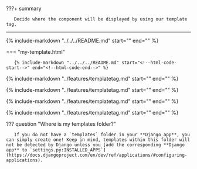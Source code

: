 ???+ summary

       Decide where the component will be displayed by using our template tag.

---

{% include-markdown "../../../README.md" start="<!--html-header-start-->" end="<!--html-header-end-->" %}

=== "my-template.html"

       {% include-markdown "../../../README.md" start="<!--html-code-start-->" end="<!--html-code-end-->" %}

{% include-markdown "../features/templatetag.md" start="<!--context-start-->" end="<!--context-end-->" %}

{% include-markdown "../features/templatetag.md" start="<!--kwarg-start-->" end="<!--kwarg-end-->" %}

{% include-markdown "../features/templatetag.md" start="<!--multiple-components-start-->" end="<!--multiple-components-end-->" %}

{% include-markdown "../features/templatetag.md" start="<!--tags-start-->" end="<!--tags-end-->" %}

??? question "Where is my templates folder?"

       If you do not have a `templates` folder in your **Django app**, you can simply create one! Keep in mind, templates within this folder will not be detected by Django unless you [add the corresponding **Django app** to `settings.py:INSTALLED_APPS`](https://docs.djangoproject.com/en/dev/ref/applications/#configuring-applications).
